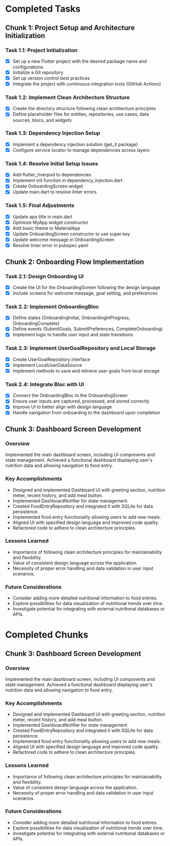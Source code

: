 # Completed Tasks

## Chunk 1: Project Setup and Architecture Initialization

### Task 1.1: Project Initialization
- [x] Set up a new Flutter project with the desired package name and configurations
- [x] Initialize a Git repository
- [x] Set up version control best practices
- [x] Integrate the project with continuous integration tools (GitHub Actions)

### Task 1.2: Implement Clean Architecture Structure
- [x] Create the directory structure following clean architecture principles
- [x] Define placeholder files for entities, repositories, use cases, data sources, blocs, and widgets

### Task 1.3: Dependency Injection Setup
- [x] Implement a dependency injection solution (get_it package)
- [x] Configure service locator to manage dependencies across layers

### Task 1.4: Resolve Initial Setup Issues
- [x] Add flutter_riverpod to dependencies
- [x] Implement init function in dependency_injection.dart
- [x] Create OnboardingScreen widget
- [x] Update main.dart to resolve linter errors

### Task 1.5: Final Adjustments
- [x] Update app title in main.dart
- [x] Optimize MyApp widget constructor
- [x] Add basic theme to MaterialApp
- [x] Update OnboardingScreen constructor to use super.key
- [x] Update welcome message in OnboardingScreen
- [x] Resolve linter error in pubspec.yaml

## Chunk 2: Onboarding Flow Implementation

### Task 2.1: Design Onboarding UI
- [x] Create the UI for the OnboardingScreen following the design language
- [x] Include screens for welcome message, goal setting, and preferences

### Task 2.2: Implement OnboardingBloc
- [x] Define states (OnboardingInitial, OnboardingInProgress, OnboardingComplete)
- [x] Define events (SubmitGoals, SubmitPreferences, CompleteOnboarding)
- [x] Implement logic to handle user input and state transitions

### Task 2.3: Implement UserGoalRepository and Local Storage
- [x] Create UserGoalRepository interface
- [x] Implement LocalUserDataSource
- [x] Implement methods to save and retrieve user goals from local storage

### Task 2.4: Integrate Bloc with UI
- [x] Connect the OnboardingBloc to the OnboardingScreen
- [x] Ensure user inputs are captured, processed, and stored correctly
- [x] Improve UI to better align with design language
- [x] Handle navigation from onboarding to the dashboard upon completion

## Chunk 3: Dashboard Screen Development

### Overview
Implemented the main dashboard screen, including UI components and state management. Achieved a functional dashboard displaying user's nutrition data and allowing navigation to food entry.

### Key Accomplishments
- Designed and implemented Dashboard UI with greeting section, nutrition meter, recent history, and add meal button.
- Implemented DashboardNotifier for state management.
- Created FoodEntryRepository and integrated it with SQLite for data persistence.
- Implemented food entry functionality allowing users to add new meals.
- Aligned UI with specified design language and improved code quality.
- Refactored code to adhere to clean architecture principles.

### Lessons Learned
- Importance of following clean architecture principles for maintainability and flexibility.
- Value of consistent design language across the application.
- Necessity of proper error handling and data validation in user input scenarios.

### Future Considerations
- Consider adding more detailed nutritional information to food entries.
- Explore possibilities for data visualization of nutritional trends over time.
- Investigate potential for integrating with external nutritional databases or APIs.

# Completed Chunks

## Chunk 3: Dashboard Screen Development

### Overview
Implemented the main dashboard screen, including UI components and state management. Achieved a functional dashboard displaying user's nutrition data and allowing navigation to food entry.

### Key Accomplishments
- Designed and implemented Dashboard UI with greeting section, nutrition meter, recent history, and add meal button.
- Implemented DashboardNotifier for state management.
- Created FoodEntryRepository and integrated it with SQLite for data persistence.
- Implemented food entry functionality allowing users to add new meals.
- Aligned UI with specified design language and improved code quality.
- Refactored code to adhere to clean architecture principles.

### Lessons Learned
- Importance of following clean architecture principles for maintainability and flexibility.
- Value of consistent design language across the application.
- Necessity of proper error handling and data validation in user input scenarios.

### Future Considerations
- Consider adding more detailed nutritional information to food entries.
- Explore possibilities for data visualization of nutritional trends over time.
- Investigate potential for integrating with external nutritional databases or APIs.